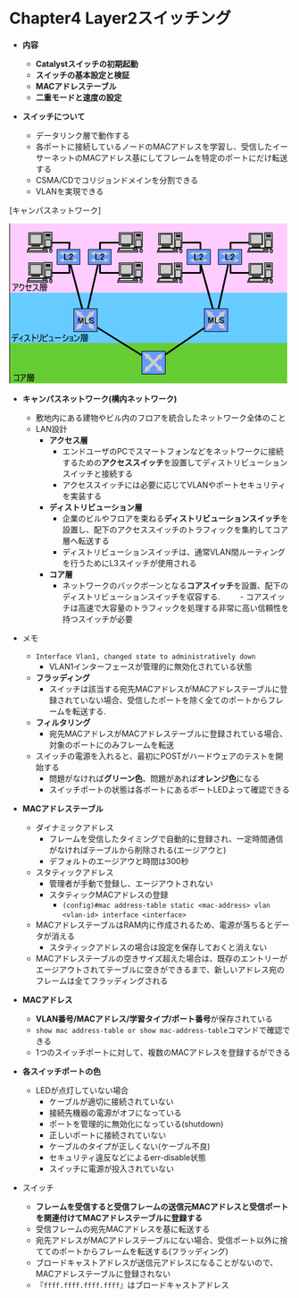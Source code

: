# Chapter4 Layer2スイッチング
- **内容**
  - **Catalystスイッチの初期起動**
  - **スイッチの基本設定と検証**
  - **MACアドレステーブル**
  - **二重モードと速度の設定**
  

  
- **スイッチについて**
    - データリンク層で動作する
    - 各ポートに接続しているノードのMACアドレスを学習し、受信したイーサーネットのMACアドレス基にしてフレームを特定のポートにだけ転送する
    - CSMA/CDでコリジョンドメインを分割できる
    - VLANを実現できる


[キャンパスネットワーク]

![Alt Text](https://github.com/yhidetoshi/Pictures/raw/master/Network_Study/campas-net.png)

  
  - **キャンパスネットワーク(構内ネットワーク)**
    - 敷地内にある建物やビル内のフロアを統合したネットワーク全体のこと
    - LAN設計
      - **アクセス層**
        - エンドユーザのPCでスマートフォンなどをネットワークに接続するための**アクセススイッチ**を設置してディストリビューションスイッチと接続する
        - アクセススイッチには必要に応じてVLANやポートセキュリティを実装する
      - **ディストリビューション層**
        - 企業のビルやフロアを束ねる**ディストリビューションスイッチ**を設置し、配下のアクセススイッチのトラフィックを集約してコア層へ転送する
        - ディストリビューションスイッチは、通常VLAN間ルーティングを行うためにL3スイッチが使用される
      - **コア層**
        - ネットワークのバックボーンとなる**コアスイッチ**を設置、配下のディストリビューションスイッチを収容する.
　　    - コアスイッチは高速で大容量のトラフィックを処理する非常に高い信頼性を持つスイッチが必要
  
- メモ
  - `Interface Vlan1, changed state to administratively down`
    - VLAN1インターフェースが管理的に無効化されている状態 
  - **フラッディング**
    - スイッチは該当する宛先MACアドレスがMACアドレステーブルに登録されていない場合、受信したポートを除く全てのポートからフレームを転送する.
  - **フィルタリング**
    - 宛先MACアドレスがMACアドレステーブルに登録されている場合、対象のポートにのみフレームを転送
  - スイッチの電源を入れると、最初にPOSTがハードウェアのテストを開始する
    - 問題がなければ**グリーン色**、問題があれば**オレンジ色**になる
    - スイッチポートの状態は各ポートにあるポートLEDよって確認できる

- **MACアドレステーブル**
  - ダイナミックアドレス
    - フレームを受信したタイミングで自動的に登録され、一定時間通信がなければテーブルから削除される(エージアウと)
    - デフォルトのエージアウと時間は300秒
  - スタティックアドレス
    - 管理者が手動で登録し、エージアウトされない
    - スタティックMACアドレスの登録
      - `(config)#mac address-table static <mac-address> vlan <vlan-id> interface <interface>` 
  - MACアドレステーブルはRAM内に作成されるため、電源が落ちるとデータが消える
    - スタティックアドレスの場合は設定を保存しておくと消えない
  - MACアドレステーブルの空きサイズ超えた場合は、既存のエントリーがエージアウトされてテーブルに空きができるまで、新しいアドレス宛のフレームは全てフラッディングされる 
  
- **MACアドレス**
  - **VLAN番号/MACアドレス/学習タイプ/ポート番号**が保存されている
  - `show mac address-table or show mac-address-table`コマンドで確認できる
  - 1つのスイッチポートに対して、複数のMACアドレスを登録するができる

- **各スイッチポートの色**
  - LEDが点灯していない場合
    - ケーブルが適切に接続されていない
    - 接続先機器の電源がオフになっている
    - ポートを管理的に無効化になっている(shutdown)
    - 正しいポートに接続されていない
    - ケーブルのタイプが正しくない(ケーブル不良)
    - セキュリティ違反などによるerr-disable状態
    - スイッチに電源が投入されていない

- スイッチ
  - **フレームを受信すると受信フレームの送信元MACアドレスと受信ポートを関連付けてMACアドレステーブルに登録する**
  - 受信フレームの宛先MACアドレスを基に転送する
  - 宛先アドレスがMACアドレステーブルにない場合、受信ポート以外に捨ててのポートからフレームを転送する(フラッディング)
  - ブロードキャストアドレスが送信元アドレスになることがないので、MACアドレステーブルに登録されない
  - 『`ffff.ffff.ffff.ffff`』はブロードキャストアドレス
  

